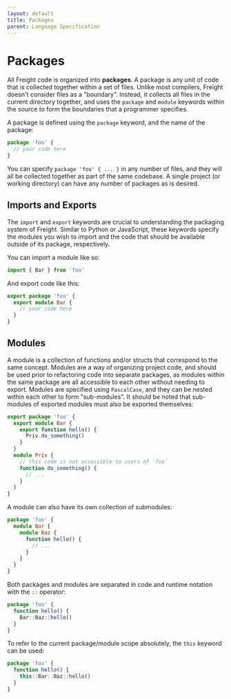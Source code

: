 ```yaml
---
layout: default
title: Packages
parent: Language Specification
---
```


# Packages

All Freight code is organized into **packages**. A package is any unit of code
that is collected together within a set of files. Unlike most compilers,
Freight doesn't consider files as a "boundary". Instead, it collects all files
in the current directory together, and uses the `package` and `module` keywords
within the source to form the boundaries that a programmer specifies.

A package is defined using the `package` keyword, and the name of the package:

```typescript
package 'foo' {
  // your code here
}
```

You can specify `package 'foo' { ... }` in any number of files, and they will
all be collected together as part of the same codebase. A single project (or
working directory) can have any number of packages as is desired.

## Imports and Exports

The `import` and `export` keywords are crucial to understanding the packaging
system of Freight. Similar to Python or JavaScript, these keywords specify the
modules you wish to import and the code that should be available outside of its
package, respectively.

You can import a module like so:

```typescript
import { Bar } from 'foo'
```

And export code like this:

```typescript
export package 'foo' {
  export module Bar {
    // your code here
  }
}
```

## Modules

A module is a collection of functions and/or structs that correspond to the
same concept. Modules are a way of organizing project code, and should be used
prior to refactoring code into separate packages, as modules within the same
package are all accessible to each other without needing to export. Modules
are specified using `PascalCase`, and they can be nested within each other
to form "sub-modules". It should be noted that sub-modules of exported
modules must also be exported themselves:

```typescript
export package 'foo' {
  export module Bar {
    export function hello() {
      Priv.do_something()
    }
  }
  module Priv {
    // this code is not accessible to users of `foo`
    function do_something() {
      // ...
    }
  }
}
```

A module can also have its own collection of submodules:

```typescript
package 'foo' {
  module Bar {
    module Baz {
      function hello() {
        // ...
      }
    }
  }
}
```

Both packages and modules are separated in code and runtime notation with the
`::` operator:

```typescript
package 'foo' {
  function hello() {
    Bar::Baz::hello()
  }
}
```

To refer to the current package/module scope absolutely, the `this` keyword
can be used:

```typescript
package 'foo' {
  function hello() {
    this::Bar::Baz::hello()
  }
}
```

